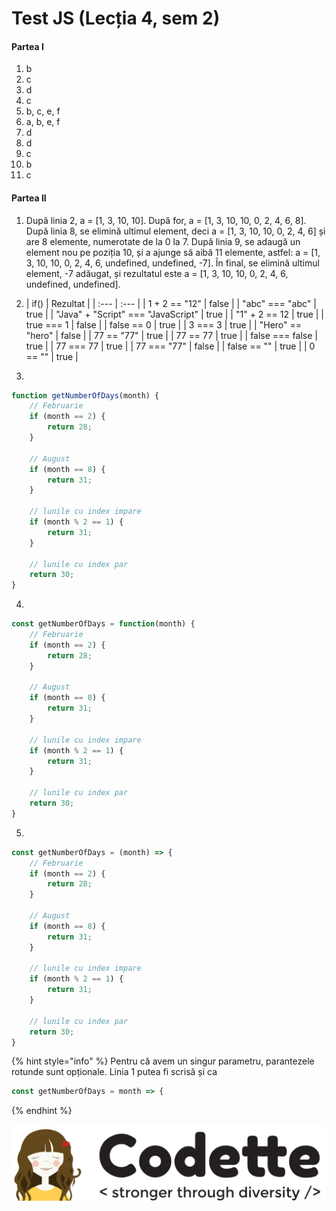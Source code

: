 # Test JS \(Lecția 4, sem 2\)

#### Partea I

1. b
2. c
3. d
4. c
5. b, c, e, f
6. a, b, e, f
7. d
8. d
9. c
10. b
11. c

#### Partea II

1. După linia 2, a = \[1, 3, 10, 10\]. După for, a = \[1, 3, 10, 10, 0, 2, 4, 6, 8\]. După linia 8, se elimină ultimul element, deci a = \[1, 3, 10, 10, 0, 2, 4, 6\] și are 8 elemente, numerotate de la 0 la 7. După linia 9, se adaugă un element nou pe poziția 10, și a ajunge să aibă 11 elemente, astfel: a = \[1, 3, 10, 10, 0, 2, 4, 6, undefined, undefined, -7\]. În final, se elimină ultimul element, -7 adăugat, și rezultatul este a = \[1, 3, 10, 10, 0, 2, 4, 6, undefined, undefined\].
2.   | if\(\) | Rezultat |
   | :--- | :--- |
   | 1 + 2 == "12" | false |
   | "abc" === "abc" | true |
   | "Java" + "Script" === "JavaScript" | true |
   | "1" + 2 == 12 | true |
   | true === 1 | false |
   | false == 0 | true |
   | 3 === 3 | true |
   | "Hero" == "hero" | false |
   | 77 == "77" | true |
   | 77 == 77 | true |
   | false === false | true |
   | 77 === 77 | true |
   | 77 === "77" | false |
   | false == "" | true |
   | 0 == "" | true |

3. 

```javascript
function getNumberOfDays(month) {
    // Februarie
    if (month == 2) {
        return 28;
    }
    
    // August
    if (month == 8) {
        return 31;
    }
    
    // lunile cu index impare
    if (month % 2 == 1) {
        return 31;
    }
    
    // lunile cu index par
    return 30;
}
```

4. 

```javascript
const getNumberOfDays = function(month) {
    // Februarie
    if (month == 2) {
        return 28;
    }
    
    // August
    if (month == 8) {
        return 31;
    }
    
    // lunile cu index impare
    if (month % 2 == 1) {
        return 31;
    }
    
    // lunile cu index par
    return 30;
}
```

5.

```javascript
const getNumberOfDays = (month) => {
    // Februarie
    if (month == 2) {
        return 28;
    }
    
    // August
    if (month == 8) {
        return 31;
    }
    
    // lunile cu index impare
    if (month % 2 == 1) {
        return 31;
    }
    
    // lunile cu index par
    return 30;
}
```

{% hint style="info" %}
Pentru că avem un singur parametru, parantezele rotunde sunt opționale. Linia 1 putea fi scrisă și ca 

```javascript
const getNumberOfDays = month => {
```
{% endhint %}

![](../.gitbook/assets/logos-02.svg)

